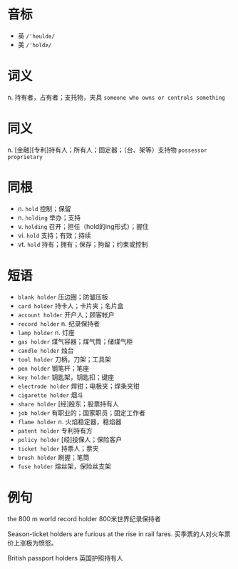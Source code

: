 # 音标

- 英 `/'həuldə/`
- 美 `/'holdɚ/`

# 词义

n. 持有者，占有者；支托物，夹具
`someone who owns or controls something`

# 同义

n. [金融][专利]持有人；所有人；固定器；（台、架等）支持物
`possessor` `proprietary`

# 同根

- n. `hold` 控制；保留
- n. `holding` 举办；支持
- v. `holding` 召开；担任（hold的ing形式）；握住
- vi. `hold` 支持；有效；持续
- vt. `hold` 持有；拥有；保存；拘留；约束或控制

# 短语

- `blank holder` 压边圈；防皱压板
- `card holder` 持卡人；卡片夹；名片盒
- `account holder` 开户人；顾客帐户
- `record holder` n. 纪录保持者
- `lamp holder` n. 灯座
- `gas holder` 煤气容器；煤气筒；储煤气柜
- `candle holder` 烛台
- `tool holder` 刀柄，刀架；工具架
- `pen holder` 钢笔杆；笔座
- `key holder` 钥匙架，钥匙扣；键座
- `electrode holder` 焊钳；电极夹；焊条夹钳
- `cigarette holder` 烟斗
- `share holder` [经]股东；股票持有人
- `job holder` 有职业的；国家职员；固定工作者
- `flame holder` n. 火焰稳定器，稳焰器
- `patent holder` 专利持有方
- `policy holder` [经]投保人；保险客户
- `ticket holder` 持票人；票夹
- `brush holder` 刷握；笔筒
- `fuse holder` 熔丝架，保险丝支架

# 例句

the 800 m world record holder
800米世界纪录保持者

Season-ticket holders are furious at the rise in rail fares.
买季票的人对火车票价上涨极为愤怒。

British passport holders
英国护照持有人


